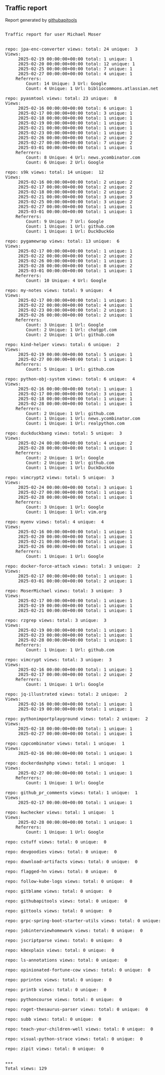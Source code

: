 <h2> Traffic report </h2>

Report generated by <a href="https://github.com/MoserMichael/githubapitools">githubapitools</a>

<pre>

Traffic report for user Michael Moser


repo: jpa-enc-converter views: total: 24 unique:  3
Views:
	 2025-02-19 00:00:00+00:00 total: 1 unique: 1
	 2025-02-20 00:00:00+00:00 total: 12 unique: 1
	 2025-02-25 00:00:00+00:00 total: 7 unique: 1
	 2025-02-27 00:00:00+00:00 total: 4 unique: 1
	Referrers:
		Count: 14 Unique: 3 Url: Google
		Count: 4 Unique: 1 Url: bibliocommons.atlassian.net

repo: pyasmtool views: total: 23 unique:  8
Views:
	 2025-02-16 00:00:00+00:00 total: 6 unique: 1
	 2025-02-17 00:00:00+00:00 total: 3 unique: 1
	 2025-02-18 00:00:00+00:00 total: 1 unique: 1
	 2025-02-19 00:00:00+00:00 total: 1 unique: 1
	 2025-02-21 00:00:00+00:00 total: 1 unique: 1
	 2025-02-23 00:00:00+00:00 total: 1 unique: 1
	 2025-02-26 00:00:00+00:00 total: 2 unique: 2
	 2025-02-27 00:00:00+00:00 total: 7 unique: 2
	 2025-03-01 00:00:00+00:00 total: 1 unique: 1
	Referrers:
		Count: 8 Unique: 4 Url: news.ycombinator.com
		Count: 6 Unique: 2 Url: Google

repo: s9k views: total: 14 unique:  12
Views:
	 2025-02-16 00:00:00+00:00 total: 2 unique: 2
	 2025-02-17 00:00:00+00:00 total: 2 unique: 2
	 2025-02-18 00:00:00+00:00 total: 2 unique: 2
	 2025-02-21 00:00:00+00:00 total: 3 unique: 3
	 2025-02-25 00:00:00+00:00 total: 3 unique: 2
	 2025-02-27 00:00:00+00:00 total: 1 unique: 1
	 2025-03-01 00:00:00+00:00 total: 1 unique: 1
	Referrers:
		Count: 9 Unique: 7 Url: Google
		Count: 1 Unique: 1 Url: github.com
		Count: 1 Unique: 1 Url: DuckDuckGo

repo: pygamewrap views: total: 13 unique:  6
Views:
	 2025-02-17 00:00:00+00:00 total: 1 unique: 1
	 2025-02-22 00:00:00+00:00 total: 2 unique: 2
	 2025-02-26 00:00:00+00:00 total: 1 unique: 1
	 2025-02-28 00:00:00+00:00 total: 8 unique: 2
	 2025-03-01 00:00:00+00:00 total: 1 unique: 1
	Referrers:
		Count: 10 Unique: 4 Url: Google

repo: my-notes views: total: 9 unique:  4
Views:
	 2025-02-17 00:00:00+00:00 total: 1 unique: 1
	 2025-02-22 00:00:00+00:00 total: 4 unique: 1
	 2025-02-23 00:00:00+00:00 total: 2 unique: 1
	 2025-02-26 00:00:00+00:00 total: 2 unique: 1
	Referrers:
		Count: 3 Unique: 1 Url: Google
		Count: 2 Unique: 1 Url: chatgpt.com
		Count: 2 Unique: 1 Url: github.com

repo: kind-helper views: total: 6 unique:  2
Views:
	 2025-02-19 00:00:00+00:00 total: 5 unique: 1
	 2025-02-27 00:00:00+00:00 total: 1 unique: 1
	Referrers:
		Count: 5 Unique: 1 Url: github.com

repo: python-obj-system views: total: 6 unique:  4
Views:
	 2025-02-16 00:00:00+00:00 total: 1 unique: 1
	 2025-02-17 00:00:00+00:00 total: 3 unique: 1
	 2025-02-18 00:00:00+00:00 total: 1 unique: 1
	 2025-02-28 00:00:00+00:00 total: 1 unique: 1
	Referrers:
		Count: 2 Unique: 1 Url: github.com
		Count: 1 Unique: 1 Url: news.ycombinator.com
		Count: 1 Unique: 1 Url: realpython.com

repo: duckduckbang views: total: 5 unique:  3
Views:
	 2025-02-24 00:00:00+00:00 total: 4 unique: 2
	 2025-02-28 00:00:00+00:00 total: 1 unique: 1
	Referrers:
		Count: 2 Unique: 1 Url: Google
		Count: 2 Unique: 1 Url: github.com
		Count: 1 Unique: 1 Url: DuckDuckGo

repo: vimcrypt2 views: total: 5 unique:  3
Views:
	 2025-02-24 00:00:00+00:00 total: 3 unique: 1
	 2025-02-27 00:00:00+00:00 total: 1 unique: 1
	 2025-02-28 00:00:00+00:00 total: 1 unique: 1
	Referrers:
		Count: 3 Unique: 1 Url: Google
		Count: 1 Unique: 1 Url: vim.org

repo: myenv views: total: 4 unique:  4
Views:
	 2025-02-16 00:00:00+00:00 total: 1 unique: 1
	 2025-02-20 00:00:00+00:00 total: 1 unique: 1
	 2025-02-21 00:00:00+00:00 total: 1 unique: 1
	 2025-02-26 00:00:00+00:00 total: 1 unique: 1
	Referrers:
		Count: 1 Unique: 1 Url: Google

repo: docker-force-attach views: total: 3 unique:  2
Views:
	 2025-02-17 00:00:00+00:00 total: 1 unique: 1
	 2025-03-01 00:00:00+00:00 total: 2 unique: 1

repo: MoserMichael views: total: 3 unique:  3
Views:
	 2025-02-17 00:00:00+00:00 total: 1 unique: 1
	 2025-02-19 00:00:00+00:00 total: 1 unique: 1
	 2025-02-21 00:00:00+00:00 total: 1 unique: 1

repo: rzgrep views: total: 3 unique:  3
Views:
	 2025-02-19 00:00:00+00:00 total: 1 unique: 1
	 2025-02-23 00:00:00+00:00 total: 1 unique: 1
	 2025-02-28 00:00:00+00:00 total: 1 unique: 1
	Referrers:
		Count: 1 Unique: 1 Url: github.com

repo: vimcrypt views: total: 3 unique:  3
Views:
	 2025-02-16 00:00:00+00:00 total: 1 unique: 1
	 2025-02-17 00:00:00+00:00 total: 2 unique: 2
	Referrers:
		Count: 1 Unique: 1 Url: Google

repo: jq-illustrated views: total: 2 unique:  2
Views:
	 2025-02-16 00:00:00+00:00 total: 1 unique: 1
	 2025-02-19 00:00:00+00:00 total: 1 unique: 1

repo: pythonimportplayground views: total: 2 unique:  2
Views:
	 2025-02-18 00:00:00+00:00 total: 1 unique: 1
	 2025-02-27 00:00:00+00:00 total: 1 unique: 1

repo: cppcombinator views: total: 1 unique:  1
Views:
	 2025-02-16 00:00:00+00:00 total: 1 unique: 1

repo: dockerdashphp views: total: 1 unique:  1
Views:
	 2025-02-27 00:00:00+00:00 total: 1 unique: 1
	Referrers:
		Count: 1 Unique: 1 Url: Google

repo: github_pr_comments views: total: 1 unique:  1
Views:
	 2025-02-17 00:00:00+00:00 total: 1 unique: 1

repo: kwchecker views: total: 1 unique:  1
Views:
	 2025-02-28 00:00:00+00:00 total: 1 unique: 1
	Referrers:
		Count: 1 Unique: 1 Url: Google

repo: cstuff views: total: 0 unique:  0

repo: devgoodies views: total: 0 unique:  0

repo: download-artifacts views: total: 0 unique:  0

repo: flagged-hn views: total: 0 unique:  0

repo: follow-kube-logs views: total: 0 unique:  0

repo: gitblame views: total: 0 unique:  0

repo: githubapitools views: total: 0 unique:  0

repo: gittools views: total: 0 unique:  0

repo: grpc-spring-boot-starter-utils views: total: 0 unique:  0

repo: jobinterviewhomework views: total: 0 unique:  0

repo: jscriptparse views: total: 0 unique:  0

repo: k8explain views: total: 0 unique:  0

repo: ls-annotations views: total: 0 unique:  0

repo: opinionated-fortune-cow views: total: 0 unique:  0

repo: pprintex views: total: 0 unique:  0

repo: printb views: total: 0 unique:  0

repo: pythoncourse views: total: 0 unique:  0

repo: roget-thesaurus-parser views: total: 0 unique:  0

repo: subb views: total: 0 unique:  0

repo: teach-your-children-well views: total: 0 unique:  0

repo: visual-python-strace views: total: 0 unique:  0

repo: zipit views: total: 0 unique:  0


***
Total views: 129
